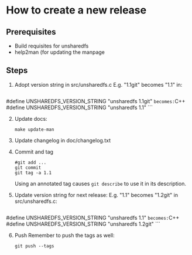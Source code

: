 How to create a new release
===========================

Prerequisites
-------------

 - Build requisites for unsharedfs
 - help2man (for updating the manpage


Steps
-----

 1. Adopt version string in src/unsharedfs.c
    E.g. "1.1git" becomes "1.1" in:
    ```C++
#define UNSHAREDFS_VERSION_STRING "unsharedfs 1.1git"
	```
	becomes:
    ```C++
#define UNSHAREDFS_VERSION_STRING "unsharedfs 1.1"
	```

 2. Update docs:
    ```
	make update-man
	```

 3. Update changelog in doc/changelog.txt
 
 4. Commit and tag
    ```
	#git add ...
	git commit
	git tag -a 1.1
	```
	Using an annotated tag causes ```git describe``` to use it in its description.
  
 5. Update version string for next release:
    E.g. "1.1" becomes "1.2git" in src/unsharedfs.c:
    ```C++
#define UNSHAREDFS_VERSION_STRING "unsharedfs 1.1"
	```
	becomes:
    ```C++
#define UNSHAREDFS_VERSION_STRING "unsharedfs 1.2git"
	```

 6. Push
    Remember to push the tags as well:
	```
	git push --tags
	```


 
